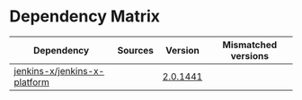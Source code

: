 # Dependency Matrix

Dependency | Sources | Version | Mismatched versions
---------- | ------- | ------- | -------------------
[jenkins-x/jenkins-x-platform](https://github.com/jenkins-x/jenkins-x-platform) |  | [2.0.1441](https://github.com/jenkins-x/jenkins-x-platform/releases/tag/v2.0.1441) | 
